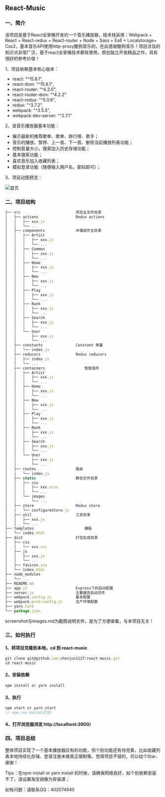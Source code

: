 ## React-Music


### 一、简介
该项目是基于React全家桶开发的一个音乐播放器，技术栈采用：Webpack + React + React-redux + React-router + Node + Sass + Es6 + Localstorage+ Css3，基本音乐API使用http-proxy酷狗音乐的，在此感谢酷狗音乐！项目涉及的知识点非常广泛，基于react全家桶技术都有使用，原创独立开发精品之作，具有很好的参考价值！

1、项目依赖基本核心版本：
* react: "^15.6.1",
* react-dom: "^15.6.1",
* react-router: "^4.2.0",
* react-router-dom: "^4.2.2"
* react-redux: "^5.0.6",
* redux: "^3.7.2",
* webpack: "^3.5.5",
* webpack-dev-server: "^2.7.1"

2、该音乐播放器基本功能：
* 展示最新的推荐歌单、歌单、排行榜、歌手；
* 音乐的播放、暂停、上一首、下一首、删除当前播放列表功能；
* 控制音量大小，搜索加入历史存储功能；
* 基本搜索功能；
* 喜欢音乐加入收藏列表；
* 模拟登录功能（随便输入用户名，密码即可）；

3、项目动图预览：

![首页](/pic.gif)

### 二、项目结构

```javascript
├── src               			项目主文件目录
│   ├── actions           		Redux actions
│   │   ├── xxx.js
│   │   └── ...
│   ├── components      		木偶组件主目录
│   │   ├──	Artist
│   │   │	├── xxx.js
│   │   │	└── ...
│   │   ├──	Common
│   │   │	├── xxx.js
│   │   │   └── ...
│   │   ├──	Home
│   │   │	├── xxx.js
│   │   │	└── ...
│   │   ├──	New
│   │   │	├── xxx.js
│   │   │	└── ...
│   │   ├──	Play
│   │   │	├── xxx.js
│   │   │	└── ...
│   │   ├──	Rank
│   │   │	├── xxx.js
│   │   │	└── ...
│   │   ├──	Search
│   │   │	├── xxx.js
│   │   │	└── ...   
│   │   └── User
│   │   	├── xxx.js
│   │   	└── ...
│   ├── constants          		Constant 常量
│   │   └── index.js
│   ├── reducers          		Redux reducers
│   │   ├── index.js
│   │   └── ...
│   ├── containers          		智能组件 
│   │   ├──	Artist
│   │   │	├── xxx.js
│   │   │	└── ...
│   │   ├──	Home
│   │   │	├── xxx.js
│   │   │	└── ...
│   │   ├──	New
│   │   │	├── xxx.js
│   │   │	└── ...
│   │   ├──	Play
│   │   │	├── xxx.js
│   │   │	└── ...
│   │   ├──	Rank
│   │   │	├── xxx.js
│   │   │	└── ...
│   │   ├──	Search
│   │   │	├── xxx.js
│   │   │	└── ...   
│   │   └── User
│   │   	├── xxx.js
│   │   	└── ...
│   ├── routes          		路由
│   │   └── index.js
│   ├── static          		静态文件目录
│   │   ├──	css
│   │   │	├── xxx.scss
│   │   │	└── ...   
│   │   └── images
│   │   	└── ...
│   ├── store          			Redux store
│   │   └── configureStore.js
│   ├── util          			工具目录
│   │   ├── xxx.js
│   │   └── ...
├── templates               	 	模板    	
│   └── index.html	
├── dist               			打包生成目录          	
│   ├── css          	
│   │   └── xxx.css
│   ├── js          		
│   │	├── xxx.js
│   │	└── ...
│   ├── favicon.ico
│   └── index.html
├── node_modules               	
│   └── ...					 
├── README.md
├── app.js            			Express下的启动配置
├── server.js        			主要服务启动文件   
├── webpack.config.js     		基本配置      
├── webpack.prod.config.js 		生产环境配置
├── yarn.lock         			
└── package.json
```
screenshot与images.md为截图说明文件，是为了方便查看，与本项目无关！
### 三、如何执行

####  1、将项目克隆到本地，cd 到 react-music
```javascript
git clone git@github.com:chenjun1127/react-music.git
cd react-music
```
#### 2、安装依赖
```javascript
npm install or yarn install
```
#### 3、执行
```javascript
npm start or yarn start
// npm run build(打包)
```
#### 4、打开浏览器浏览 http://localhost:3000/

### 四、项目总结
整体项目实现了一个基本播放器应有的功能，但个别功能还有待完善，比如收藏列表本地持续化存储、登录注册未做真正限制等。觉得项目不错的，可以给个Star，谢谢！

Tips：在npm install or yarn install 的时候，请确保网络良好，如个别依赖安装不了，请设置淘宝镜像为安装源；

如有问题：请联系QQ：402074940